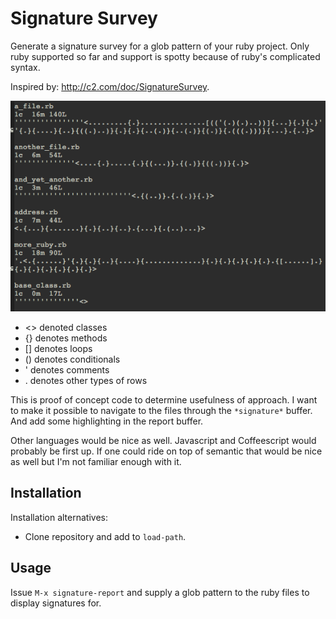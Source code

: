 # Signature Survey

Generate a signature survey for a glob pattern of your ruby project.
Only ruby supported so far and support is spotty because of ruby's
complicated syntax.

Inspired by: http://c2.com/doc/SignatureSurvey.

![Signatures](doc/img/screenshot.png)

- <> denoted classes
- {} denotes methods
- [] denotes loops
- () denotes conditionals
- ' denotes comments
- . denotes other types of rows

This is proof of concept code to determine usefulness of approach. I
want to make it possible to navigate to the files through the
`*signature*` buffer. And add some highlighting in the report buffer.

Other languages would be nice as well. Javascript and Coffeescript
would probably be first up. If one could ride on top of semantic that
would be nice as well but I'm not familiar enough with it.

## Installation

Installation alternatives:

- Clone repository and add to `load-path`.

## Usage

Issue `M-x signature-report` and supply a glob pattern to the ruby
files to display signatures for.
